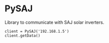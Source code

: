 # PySAJ

Library to communicate with SAJ solar inverters.

```
client = PySAJ('192.168.1.5')
client.getData()
```
